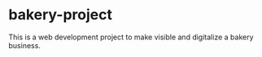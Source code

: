 # bakery-project
This is a web development project to make visible and digitalize a bakery business.
